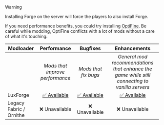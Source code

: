 > [!WARNING]
> Installing Forge on the server will force the players to also install Forge.
>
> If you need performance benefits, you could try installing [OptiFine](https://optifine.net/adloadx?f=OptiFine_1.5.2_HD_U_D5.zip). Be careful while modding, OptiFine conflicts with a lot of mods without a care of what it's touching.

| Modloader | Performance | Bugfixes | Enhancements |
| --- | :---: | :---: | :---: |
| | *Mods that improve performance* | *Mods that fix bugs* | *General mod recommendations that enhance the game while still connecting to vanilla servers* |
| LuxForge | [✅ Available](forge/optimizations.md) | [✅ Available](forge/fixes.md) | [✅ Available](forge/enhancements.md) |
| Legacy Fabric / Ornithe | ❌ Unavailable | ❌ Unavailable | ❌ Unavailable |